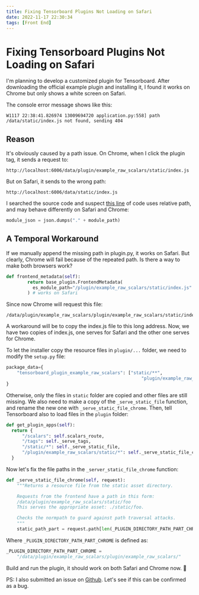 ```yaml
---
title: Fixing Tensorboard Plugins Not Loading on Safari
date: 2022-11-17 22:30:34
tags: [Front End]
---
```


# Fixing Tensorboard Plugins Not Loading on Safari

I'm planning to develop a customized plugin for Tensorboard. After downloading the official example plugin and installing it, I found it works on Chrome but only shows a white screen on Safari.

The console error message shows like this:

```
W1117 22:38:41.826974 13009694720 application.py:558] path /data/static/index.js not found, sending 404
```

## Reason

It's obviously caused by a path issue. On Chrome, when I click the plugin tag, it sends a request to:
```
http://localhost:6006/data/plugin/example_raw_scalars/static/index.js
```
But on Safari, it sends to the wrong path:
```
http://localhost:6006/data/static/index.js
```
I searched the source code and suspect [this line](https://github.com/tensorflow/tensorboard/blob/master/tensorboard/backend/application.py#L376) of code uses relative path, and may behave differently on Safari and Chrome:
```python
module_json = json.dumps("." + module_path)
```

## A Temporal Workaround

If we manually append the missing path in plugin.py, it works on Safari. But clearly, Chrome will fail because of the repeated path. Is there a way to make both browsers work?

```python
def frontend_metadata(self):
        return base_plugin.FrontendMetadata(
          es_module_path="/plugin/example_raw_scalars/static/index.js"
        ) # works on Safari
```

Since now Chrome will request this file:
```
/data/plugin/example_raw_scalars/plugin/example_raw_scalars/static/index.js
```
A workaround will be to copy the index.js file to this long address. Now, we have two copies of index.js, one serves for Safari and the other one serves for Chrome.

To let the installer copy the resource files in `plugin/...` folder, we need to modify the `setup.py` file:

```python
package_data={
    "tensorboard_plugin_example_raw_scalars": ["static/**",
                                                   "plugin/example_raw_scalars/static/**"],
}
```

Otherwise, only the files in `static` folder are copied and other files are still missing. We also need to make a copy of the `_serve_static_file` function, and rename the new one with `_serve_static_file_chrome`. Then, tell Tensorboard also to load files in the `plugin` folder:

```python
def get_plugin_apps(self):
  return {
      "/scalars": self.scalars_route,
      "/tags": self._serve_tags,
      "/static/*": self._serve_static_file,
      "/plugin/example_raw_scalars/static/*": self._serve_static_file_chrome, # add this
  }
```

Now let's fix the file paths in the `_server_static_file_chrome` function:

```python
def _serve_static_file_chrome(self, request):
    """Returns a resource file from the static asset directory.

    Requests from the frontend have a path in this form:
    /data/plugin/example_raw_scalars/static/foo
    This serves the appropriate asset: ./static/foo.

    Checks the normpath to guard against path traversal attacks.
    """
    static_path_part = request.path[len(_PLUGIN_DIRECTORY_PATH_PART_CHROME) :]
```

Where `_PLUGIN_DIRECTORY_PATH_PART_CHROME` is defined as:

```python
_PLUGIN_DIRECTORY_PATH_PART_CHROME =
	"/data/plugin/example_raw_scalars/plugin/example_raw_scalars/"
```

Build and run the plugin, it should work on both Safari and Chrome now. 🎉



PS: I also submitted an issue on [Github](https://github.com/tensorflow/tensorboard/issues/6059). Let's see if this can be confirmed as a bug.
